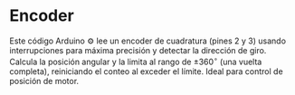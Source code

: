 # Encoder
Este código Arduino ⚙️ lee un encoder de cuadratura (pines 2 y 3) usando interrupciones para máxima precisión y detectar la dirección de giro. Calcula la posición angular y la limita al rango de $\pm 360^\circ$ (una vuelta completa), reiniciando el conteo al exceder el límite. Ideal para control de posición de motor.
